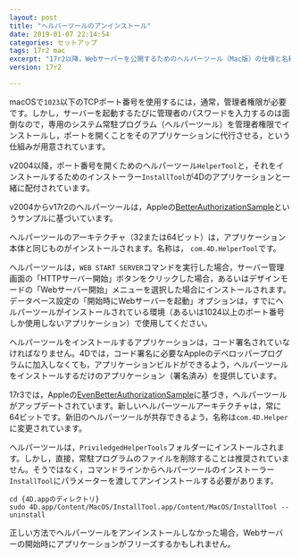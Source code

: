 ```yaml
---
layout: post
title: "ヘルパーツールのアンインストール"
date: 2019-01-07 22:14:54
categories: セットアップ
tags: 17r2 mac
excerpt: "17r2以降，Webサーバーを公開するためのヘルパーツール（Mac版）の仕様と名称が変更されています。旧バージョン（v2004以降すべての32ビット版）のヘルパーツールが正しい方法でアンインストールされていない場合，Webサーバーの公開で競合が発生するかもしれません。"
version: 17r2

---
```


macOSで``1023``以下のTCPポート番号を使用するには，通常，管理者権限が必要です。しかし，サーバーを起動するたびに管理者のパスワードを入力するのは面倒なので，専用のシステム常駐プログラム（ヘルパーツール）を管理者権限でインストールし，ポートを開くことをそのアプリケーションに代行させる，という仕組みが用意されています。

v2004以降，ポート番号を開くためのヘルパーツール``HelperTool``と，それをインストールするためのインストーラー``InstallTool``が4Dのアプリケーションと一緒に配付されています。

v2004からv17r2のヘルパーツールは，Appleの[BetterAuthorizationSample](https://developer.apple.com/legacy/library/samplecode/BetterAuthorizationSample/Introduction/Intro.html)というサンプルに基づいています。

ヘルパーツールのアーキテクチャ（32または64ビット）は，アプリケーション本体と同じものがインストールされます。名称は， ``com.4D.HelperTool``です。

ヘルパーツールは，``WEB START SERVER``コマンドを実行した場合，サーバー管理画面の「HTTPサーバー開始」ボタンをクリックした場合，あるいはデザインモードの「Webサーバー開始」メニューを選択した場合にインストールされます。データベース設定の「開始時にWebサーバーを起動」オプションは，すでにヘルパーツールがインストールされている環境（あるいは1024以上のポート番号しか使用しないアプリケーション）で使用してください。

ヘルパーツールをインストールするアプリケーションは，コード署名されていなければなりません。4Dでは，コード署名に必要なAppleのデベロッパープログラムに加入しなくても，アプリケーションビルドができるよう，ヘルパーツールをインストールするだけのアプリケーション（署名済み）を提供しています。

17r3では，Appleの[EvenBetterAuthorizationSample](https://developer.apple.com/library/content/samplecode/EvenBetterAuthorizationSample/Introduction/Intro.html)に基づき，ヘルパーツールがアップデートされています。新しいヘルパーツールアーキテクチャは，常に64ビットです。新旧のヘルパーツールが共存できるよう，名称は``com.4D.Helper``に変更されています。

ヘルパーツールは，``PriviledgedHelperTools``フォルダーにインストールされます。しかし，直接，常駐プログラムのファイルを削除することは推奨されていません。そうではなく，コマンドラインからヘルパーツールのインストーラー``InstallTool``にパラメーターを渡してアンインストールする必要があります。

```
cd {4D.appのディレクトリ}
sudo 4D.app/Content/MacOS/InstallTool.app/Content/MacOS/InstallTool --uninstall
```

正しい方法でヘルパーツールをアンインストールしなかった場合，Webサーバーの開始時にアプリケーションがフリーズするかもしれません。
